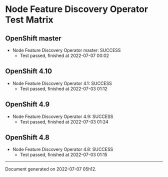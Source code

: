 
Node Feature Discovery Operator Test Matrix
===========================================

OpenShift master
----------------



* Node Feature Discovery Operator master: SUCCESS
  - Test passed, finished at 2022-07-07 00:02






OpenShift 4.10
--------------



* Node Feature Discovery Operator 4.1: SUCCESS
  - Test passed, finished at 2022-07-03 01:12






OpenShift 4.9
-------------



* Node Feature Discovery Operator 4.9: SUCCESS
  - Test passed, finished at 2022-07-03 01:24






OpenShift 4.8
-------------



* Node Feature Discovery Operator 4.8: SUCCESS
  - Test passed, finished at 2022-07-03 01:15






---
Document generated on 2022-07-07 05h12.
